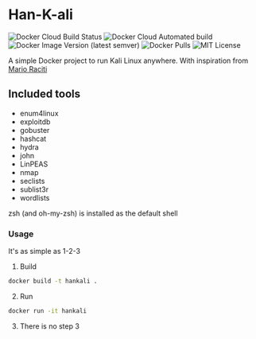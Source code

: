 # Han-K-ali
![Docker Cloud Build Status](https://img.shields.io/docker/cloud/build/hankdelang/hankali?style=for-the-badge)
![Docker Cloud Automated build](https://img.shields.io/docker/cloud/automated/hankdelang/hankali?style=for-the-badge)
![Docker Image Version (latest semver)](https://img.shields.io/docker/v/hankdelang/hankali?style=for-the-badge)
![Docker Pulls](https://img.shields.io/docker/pulls/hankdelang/hankali?style=for-the-badge)
![MIT License](https://img.shields.io/badge/license-MIT-blue?style=for-the-badge)

A simple Docker project to run Kali Linux anywhere. With inspiration from [Mario Raciti](https://github.com/tsumarios/Kali-Linux-Dockerfile)

## Included tools
- enum4linux 
- exploitdb 
- gobuster 
- hashcat
- hydra 
- john 
- LinPEAS
- nmap 
- seclists
- sublist3r
- wordlists

zsh (and oh-my-zsh) is installed as the default shell

### Usage 
It's as simple as 1-2-3

1. Build
```sh
docker build -t hankali .
```
2. Run
```sh
docker run -it hankali
```
3. There is no step 3